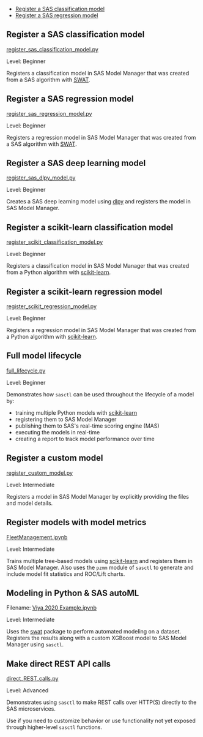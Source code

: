 
- [Register a SAS classification model](#register-a-sas-classification-model)
- [Register a SAS regression model](#register-a-sas-regression-model)



Register a SAS classification model
------------------------------------
[register_sas_classification_model.py](register_sas_classification_model.py)

Level: Beginner

Registers a classification model in SAS Model Manager that was created from a SAS algorithm with [SWAT](https://github.com/sassoftware/python-swat).



Register a SAS regression model
-------------------------------
[register_sas_regression_model.py](register_sas_regression_model.py)

Level: Beginner

Registers a regression model in SAS Model Manager that was created from a SAS algorithm with [SWAT](https://github.com/sassoftware/python-swat).



Register a SAS deep learning model
----------------------------------
[register_sas_dlpy_model.py](register_sas_dlpy_model.py)

Level: Beginner

Creates a SAS deep learning model using [dlpy](https://github.com/sassoftware/python-dlpy) and registers the model in SAS Model Manager.



Register a scikit-learn classification model
--------------------------------------------
[register_scikit_classification_model.py](register_scikit_classification_model.py)

Level: Beginner

Registers a classification model in SAS Model Manager that was created from a Python algorithm with [scikit-learn](https://github.com/scikit-learn/scikit-learn).



Register a scikit-learn regression model
----------------------------------------
[register_scikit_regression_model.py](register_scikit_regression_model.py)

Level: Beginner

Registers a regression model in SAS Model Manager that was created from a Python algorithm with [scikit-learn](https://github.com/scikit-learn/scikit-learn).



Full model lifecycle
--------------------
[full_lifecycle.py](full_lifecycle.py)

Level: Beginner

Demonstrates how `sasctl` can be used throughout the lifecycle of a model by:
 - training multiple Python models with [scikit-learn](https://github.com/scikit-learn/scikit-learn)
 - registering them to SAS Model Manager
 - publishing them to SAS's real-time scoring engine (MAS)
 - executing the models in real-time
 - creating a report to track model performance over time



 Register a custom model
 ------------------------
 [register_custom_model.py](register_custom_model.py)

 Level: Intermediate

 Registers a model in SAS Model Manager by explicitly providing the files and model details.



Register models with model metrics
----------------------------------
[FleetManagement.ipynb](FleetManagement.ipynb)

Level: Intermediate

Trains multiple tree-based models using [scikit-learn](https://github.com/scikit-learn/scikit-learn) and registers them in SAS Model Manager.  Also uses the `pzmm` module of `sasctl` to generate and include model fit statistics and ROC/Lift charts.



Modeling in Python & SAS autoML
-------------------------------
Filename: [Viya 2020 Example.ipynb]()

Level: Intermediate

Uses the [swat](https://github.com/sassoftware/python-swat) package to perform automated modeling on a dataset.  Registers the results along with a custom XGBoost model to SAS Model Manager using `sasctl`.



Make direct REST API calls
--------------------------
[direct_REST_calls.py](direct_REST_calls.py)

Level: Advanced

Demonstrates using `sasctl` to make REST calls over HTTP(S) directly to the SAS microservices.

Use if you need to customize behavior or use functionality not yet exposed through higher-level `sasctl` functions.
